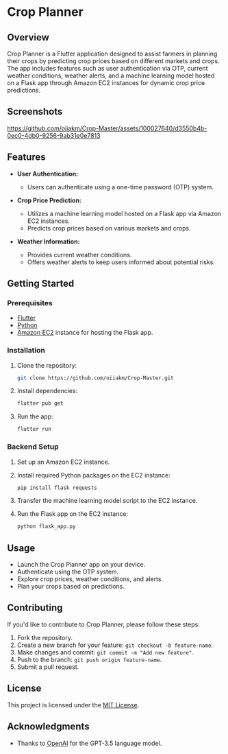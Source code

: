 # Crop Planner

## Overview

Crop Planner is a Flutter application designed to assist farmers in planning their crops by predicting crop prices based on different markets and crops. The app includes features such as user authentication via OTP, current weather conditions, weather alerts, and a machine learning model hosted on a Flask app through Amazon EC2 instances for dynamic crop price predictions.

## Screenshots

https://github.com/oiiakm/Crop-Master/assets/100027640/d3550b4b-0ec0-4db0-9256-9ab31e0e7813



## Features

- **User Authentication:**
  - Users can authenticate using a one-time password (OTP) system.

- **Crop Price Prediction:**
  - Utilizes a machine learning model hosted on a Flask app via Amazon EC2 instances.
  - Predicts crop prices based on various markets and crops.

- **Weather Information:**
  - Provides current weather conditions.
  - Offers weather alerts to keep users informed about potential risks.

## Getting Started

### Prerequisites

- [Flutter](https://flutter.dev/docs/get-started/install)
- [Python](https://www.python.org/downloads/)
- [Amazon EC2](https://aws.amazon.com/ec2/) instance for hosting the Flask app.

### Installation

1. Clone the repository:

    ```bash
    git clone https://github.com/oiiakm/Crop-Master.git
    ```

2. Install dependencies:

    ```bash
    flutter pub get
    ```

3. Run the app:

    ```bash
    flutter run
    ```

### Backend Setup

1. Set up an Amazon EC2 instance.
2. Install required Python packages on the EC2 instance:

    ```bash
    pip install flask requests
    ```

3. Transfer the machine learning model script to the EC2 instance.

4. Run the Flask app on the EC2 instance:

    ```bash
    python flask_app.py
    ```

## Usage

- Launch the Crop Planner app on your device.
- Authenticate using the OTP system.
- Explore crop prices, weather conditions, and alerts.
- Plan your crops based on predictions.

## Contributing

If you'd like to contribute to Crop Planner, please follow these steps:

1. Fork the repository.
2. Create a new branch for your feature: `git checkout -b feature-name`.
3. Make changes and commit: `git commit -m "Add new feature"`.
4. Push to the branch: `git push origin feature-name`.
5. Submit a pull request.

## License

This project is licensed under the [MIT License](LICENSE).

## Acknowledgments

- Thanks to [OpenAI](https://www.openai.com/) for the GPT-3.5 language model.
